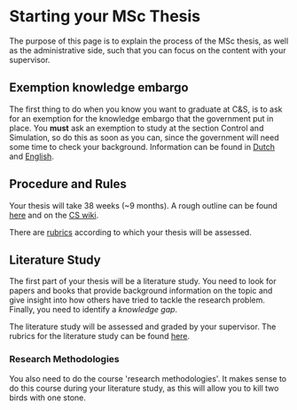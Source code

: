 # Starting your MSc Thesis

The purpose of this page is to explain the process of the MSc thesis, as well as the administrative side, such that you can focus on the content with your supervisor.

## Exemption knowledge embargo
The first thing to do when you know you want to graduate at C&S, is to ask for an exemption for the knowledge embargo that the government put in place.
You **must** ask an exemption to study at the section Control and Simulation, so do this as soon as you can, since the government will need some time to check your background. Information can be found in [Dutch](https://www.rijksoverheid.nl/wetten-en-regelingen/productbeschrijvingen/ontheffing-kennisembargo-voor-bepaalde-technische-en-nucleaire-studies) and [English](https://www.government.nl/topics/secondary-vocational-education-mbo-and-higher-education/exemption-certain-engineering-or-nuclear-related-courses-of-study/request-a-knowledge-embargo-exemption-for-technical-and-nuclear-studies).

## Procedure and Rules

Your thesis will take 38 weeks (~9 months). A rough outline can be found [here](https://www.tudelft.nl/studenten/faculteiten/lr-studentenportal/onderwijs/master/thesis) and on the [CS wiki](https://cs.lr.tudelft.nl/education/msc-thesis-2/).

There are [rubrics](https://d1rkab7tlqy5f1.cloudfront.net/Studentenportal/Faculteitspecifiek/LR/Onderwijs/2.pdf) according to which your thesis will be assessed.

## Literature Study

The first part of your thesis will be a literature study.
You need to look for papers and books that provide background information on the topic and give insight into how others have tried to tackle the research problem. Finally, you need to identify a *knowledge gap*.

The literature study will be assessed and graded by your supervisor.
The rubrics for the literature study can be found [here](https://d1rkab7tlqy5f1.cloudfront.net/Studentenportal/Faculteitspecifiek/LR/Onderwijs/Ae_-_Literature_Survey_-_Rubrics.pdf).

### Research Methodologies
You also need to do the course 'research methodologies'.
It makes sense to do this course during your literature study, as this will allow you to kill two birds with one stone.